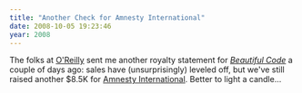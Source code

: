 ```yaml
---
title: "Another Check for Amnesty International"
date: 2008-10-05 19:23:46
year: 2008
---
```

The folks at <a href="http://www.oreilly.com">O'Reilly</a> sent me another royalty statement for <a href="http://oreilly.com/catalog/9780596510046/"><em>Beautiful Code</em></a> a couple of days ago: sales have (unsurprisingly) leveled off, but we've still raised another $8.5K for <a href="http://www.amnesty.org">Amnesty International</a>.  Better to light a candle...
